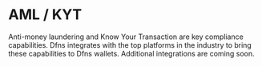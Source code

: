 # AML / KYT

Anti-money laundering and Know Your Transaction are key compliance capabilities.  Dfns integrates with the top platforms in the industry to bring these capabilities to Dfns wallets.  Additional integrations are coming soon.&#x20;
